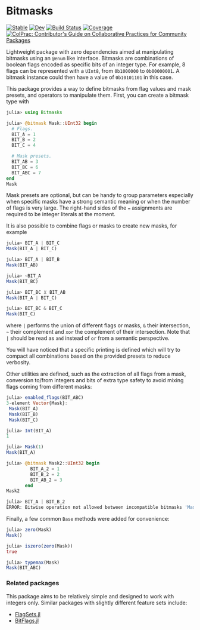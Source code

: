 # Bitmasks

[![Stable](https://img.shields.io/badge/docs-stable-blue.svg)](https://serenity4.github.io/Bitmasks.jl/stable/)
[![Dev](https://img.shields.io/badge/docs-dev-blue.svg)](https://serenity4.github.io/Bitmasks.jl/dev/)
[![Build Status](https://github.com/serenity4/Bitmasks.jl/actions/workflows/CI.yml/badge.svg?branch=main)](https://github.com/serenity4/Bitmasks.jl/actions/workflows/CI.yml?query=branch%3Amain)
[![Coverage](https://codecov.io/gh/serenity4/Bitmasks.jl/branch/main/graph/badge.svg)](https://codecov.io/gh/serenity4/Bitmasks.jl)
[![ColPrac: Contributor's Guide on Collaborative Practices for Community Packages](https://img.shields.io/badge/ColPrac-Contributor's%20Guide-blueviolet)](https://github.com/SciML/ColPrac)

Lightweight package with zero dependencies aimed at manipulating bitmasks using an `@enum` like interface. Bitmasks are combinations of boolean flags encoded as specific bits of an integer type. For example, 8 flags can be represented with a `UInt8`, from `0b1000000` to `0b00000001`. A bitmask instance could then have a value of `0b10101101` in this case.

This package provides a way to define bitmasks from flag values and mask presets, and operators to manipulate them. First, you can create a bitmask type with

```julia
julia> using Bitmasks

julia> @bitmask Mask::UInt32 begin
  # Flags.
  BIT_A = 1
  BIT_B = 2
  BIT_C = 4

  # Mask presets.
  BIT_AB = 3
  BIT_BC = 6
  BIT_ABC = 7
end
Mask
```

Mask presets are optional, but can be handy to group parameters especially when specific masks have a strong semantic meaning or when the number of flags is very large. The right-hand sides of the `=` assignments are required to be integer literals at the moment.

It is also possible to combine flags or masks to create new masks, for example

```julia
julia> BIT_A | BIT_C
Mask(BIT_A | BIT_C)

julia> BIT_A | BIT_B
Mask(BIT_AB)

julia> ~BIT_A
Mask(BIT_BC)

julia> BIT_BC ⊻ BIT_AB
Mask(BIT_A | BIT_C)

julia> BIT_BC & BIT_C
Mask(BIT_C)
```

where `|` performs the union of different flags or masks, `&` their intersection, `~` their complement and `xor` the complement of their intersection. Note that `|` should be read as `and` instead of `or` from a semantic perspective.

You will have noticed that a specific printing is defined which will try to compact all combinations based on the provided presets to reduce verbosity.

Other utilities are defined, such as the extraction of all flags from a mask, conversion to/from integers and bits of extra type safety to avoid mixing flags coming from different masks:

```julia
julia> enabled_flags(BIT_ABC)
3-element Vector{Mask}:
 Mask(BIT_A)
 Mask(BIT_B)
 Mask(BIT_C)

julia> Int(BIT_A)
1

julia> Mask(1)
Mask(BIT_A)

julia> @bitmask Mask2::UInt32 begin
         BIT_A_2 = 1
         BIT_B_2 = 2
         BIT_AB_2 = 3
       end
Mask2

julia> BIT_A | BIT_B_2
ERROR: Bitwise operation not allowed between incompatible bitmasks 'Mask', 'Mask2'
```

Finally, a few common `Base` methods were added for convenience:

```julia
julia> zero(Mask)
Mask()

julia> iszero(zero(Mask))
true

julia> typemax(Mask)
Mask(BIT_ABC)
```

### Related packages

This package aims to be relatively simple and designed to work with integers only. Similar packages with slightly different feature sets include:
- [FlagSets.jl](https://github.com/jessymilare/FlagSets.jl)
- [BitFlags.jl](https://github.com/jmert/BitFlags.jl)
